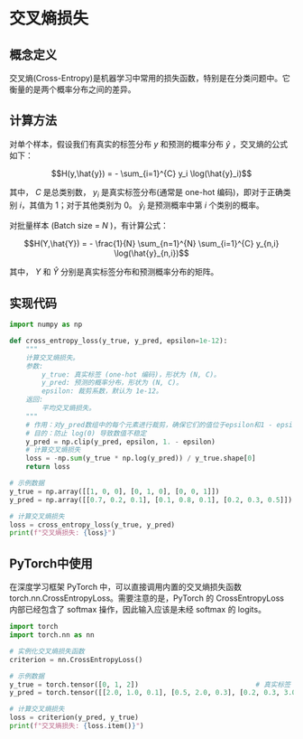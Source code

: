 # 交叉熵损失

## 概念定义

交叉熵(Cross-Entropy)是机器学习中常用的损失函数，特别是在分类问题中。它衡量的是两个概率分布之间的差异。

## 计算方法

对单个样本，假设我们有真实的标签分布 $y$ 和预测的概率分布 $\hat{y}$ ，交叉熵的公式如下：

$$H(y,\hat{y}) = - \sum_{i=1}^{C} y_i \log(\hat{y}_i)$$

其中， $C$ 是总类别数， $y_i$ 是真实标签分布(通常是 one-hot 编码)，即对于正确类别 $i$，其值为 1；对于其他类别为 0。 $\hat{y}_i$ 是预测概率中第 $i$ 个类别的概率。

对批量样本 (Batch size = $N$ )，有计算公式：

$$H(Y,\hat{Y}) = - \frac{1}{N} \sum_{n=1}^{N} \sum_{i=1}^{C} y_{n,i} \log(\hat{y}_{n,i})$$

其中， $Y$ 和 $\hat{Y}$ 分别是真实标签分布和预测概率分布的矩阵。

## 实现代码

```python
import numpy as np

def cross_entropy_loss(y_true, y_pred, epsilon=1e-12):
    """
    计算交叉熵损失。
    参数:
        y_true: 真实标签 (one-hot 编码)，形状为 (N, C)。
        y_pred: 预测的概率分布，形状为 (N, C)。
        epsilon: 裁剪系数，默认为 1e-12。
    返回:
        平均交叉熵损失。
    """
    # 作用：对y_pred数组中的每个元素进行裁剪，确保它们的值位于epsilon和1 - epsilon之间
    # 目的：防止 log(0) 导致数值不稳定
    y_pred = np.clip(y_pred, epsilon, 1. - epsilon)
    # 计算交叉熵损失
    loss = -np.sum(y_true * np.log(y_pred)) / y_true.shape[0]
    return loss

# 示例数据
y_true = np.array([[1, 0, 0], [0, 1, 0], [0, 0, 1]])                    # 真实标签(one-hot 编码)
y_pred = np.array([[0.7, 0.2, 0.1], [0.1, 0.8, 0.1], [0.2, 0.3, 0.5]])  # 模型预测的概率

# 计算交叉熵损失
loss = cross_entropy_loss(y_true, y_pred)
print(f"交叉熵损失: {loss}")
```

## PyTorch中使用

在深度学习框架 PyTorch 中，可以直接调用内置的交叉熵损失函数 torch.nn.CrossEntropyLoss。需要注意的是，PyTorch 的 CrossEntropyLoss 内部已经包含了 softmax 操作，因此输入应该是未经 softmax 的 logits。

```python
import torch
import torch.nn as nn

# 实例化交叉熵损失函数
criterion = nn.CrossEntropyLoss()

# 示例数据
y_true = torch.tensor([0, 1, 2])                             # 真实标签 (非 one-hot 编码)
y_pred = torch.tensor([[2.0, 1.0, 0.1], [0.5, 2.0, 0.3], [0.2, 0.3, 3.0]])  # 模型输出的 logits

# 计算交叉熵损失
loss = criterion(y_pred, y_true)
print(f"交叉熵损失: {loss.item()}")
```